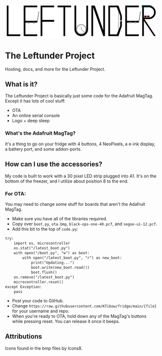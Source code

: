 ![Leftunder logo](/leftunder-color.svg)
# The Leftunder Project
Hosting, docs, and more for the Leftunder Project.
## What is it?
The Leftunder Project is basically just some code for the Adafruit MagTag. Except it has lots of cool stuff:
- OTA
- An online serial console
- Logo + deep sleep
### What's the Adafruit MagTag?
It's a thing to go on your fridge with 4 buttons, 4 NeoPixels, a e-ink display, a battery port, and some addon-ports.
## How can I use the accessories?
My code is built to work with a 30 pixel LED strip plugged into A1. It's on the bottom of the freezer, and I utilize about position 8 to the end.
### For OTA:
You may need to change some stuff for boards that aren't the Adafruit MagTag.
- Make sure you have all of the libraries required.
- Copy over `boot.py`, `ota.bmp`, `black-ops-one-40.pcf`, and `segoe-ui-12.pcf`.
- Add this bit to the top of `code.py`:
```python3
try:
    import os, microcontroller
    os.stat("/latest_boot.py")
    with open("/boot.py", "w") as boot:
        with open("/latest_boot.py", "r") as new_boot:
            print("Updating...")
            boot.write(new_boot.read())
            boot.flush()
    os.remove("/latest_boot.py")
    microcontroller.reset()
except Exception:
    pass
```
- Post your code to GitHub.
- Change `https://raw.githubusercontent.com/KTibow/fridge/main/{file}` for your username and repo.
- When you're ready to OTA, hold down any of the MagTag's buttons while pressing reset. You can release it once it beeps.
## Attributions
Icons found in the bmp files by Icons8.
